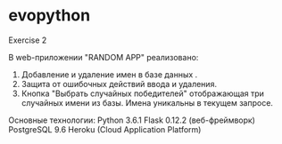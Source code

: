 # evopython
Exercise 2

В web-приложении "RANDOM APP" реализовано: 
1. Добавление и удаление имен в базе данных .
2. Защита от ошибочных действий ввода и удаления.
3. Кнопка "Выбрать случайных победителей" отображающая три случайных имени из базы.
Имена уникальны в текущем запросе.

Основные технологии:
Python 3.6.1
Flask 0.12.2 (веб-фреймворк)
PostgreSQL 9.6
Heroku (Cloud Application Platform)
